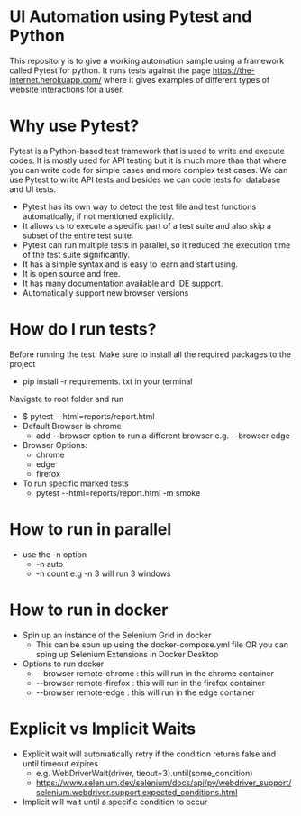 # UI Automation using Pytest and Python

This repository is to give a working automation sample using a framework called Pytest for python. It runs tests against the page https://the-internet.herokuapp.com/ where it gives examples of different types of website interactions for a user.

# Why use Pytest?
Pytest is a Python-based test framework that is used to write and execute codes. It is mostly used for API testing but it is much more than that where you can write code for simple cases and more complex test cases. We can use Pytest to write API tests and besides we can code tests for database and UI tests.

* Pytest has its own way to detect the test file and test functions automatically, if not mentioned explicitly.
* It allows us to execute a specific part of a test suite and also skip a subset of the entire test suite.
* Pytest can run multiple tests in parallel, so it reduced the execution time of the test suite significantly.
* It has a simple syntax and is easy to learn and start using.
* It is open source and free.
* It has many documentation available and IDE support.
* Automatically support new browser versions

# How do I run tests?
Before running the test. Make sure to install all the required packages to the project
* pip install -r requirements. txt in your terminal

Navigate to root folder and run
* $ pytest --html=reports/report.html
* Default Browser is chrome
  * add --browser option to run a different browser e.g. --browser edge
* Browser Options:
  * chrome
  * edge
  * firefox
* To run specific marked tests
  * pytest --html=reports/report.html -m smoke

# How to run in parallel
  * use the -n option
    * -n auto
    * -n count e.g -n 3 will run 3 windows

# How to run in docker
  * Spin up an instance of the Selenium Grid in docker
    * This can be spun up using the docker-compose.yml file OR you can sping up Selenium Extensions in Docker Desktop
  * Options to run docker
    * --browser remote-chrome  : this will run in the chrome container
    * --browser remote-firefox : this will run in the firefox container
    * --browser remote-edge    : this will run in the edge container

# Explicit vs Implicit Waits
* Explicit wait will automatically retry if the condition returns false and until timeout expires 
  * e.g. WebDriverWait(driver, tieout=3).until(some_condition)
  * https://www.selenium.dev/selenium/docs/api/py/webdriver_support/selenium.webdriver.support.expected_conditions.html
* Implicit will wait until a specific condition to occur

